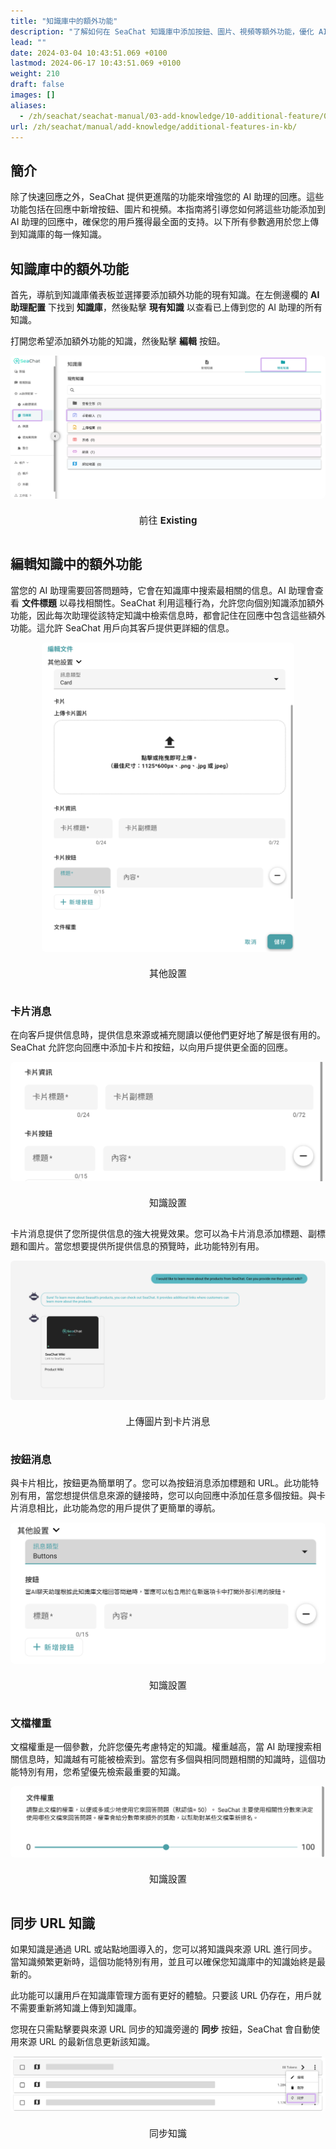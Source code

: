 ```yaml
---
title: "知識庫中的額外功能"
description: "了解如何在 SeaChat 知識庫中添加按鈕、圖片、視頻等額外功能，優化 AI 助理回應，並同步最新知識以提供精準支持。"
lead: ""
date: 2024-03-04 10:43:51.069 +0100
lastmod: 2024-06-17 10:43:51.069 +0100
weight: 210
draft: false
images: []
aliases:
  - /zh/seachat/seachat-manual/03-add-knowledge/10-additional-feature/01-additional-features-in-kb
url: /zh/seachat/manual/add-knowledge/additional-features-in-kb/
---
```


## 簡介

除了快速回應之外，SeaChat 提供更進階的功能來增強您的 AI 助理的回應。這些功能包括在回應中新增按鈕、圖片和視頻。本指南將引導您如何將這些功能添加到 AI 助理的回應中，確保您的用戶獲得最全面的支持。以下所有參數適用於您上傳到知識庫的每一條知識。

## 知識庫中的額外功能

首先，導航到知識庫儀表板並選擇要添加額外功能的現有知識。在左側邊欄的 **AI助理配置** 下找到 **知識庫**，然後點擊 **現有知識** 以查看已上傳到您的 AI 助理的所有知識。

打開您希望添加額外功能的知識，然後點擊 **編輯** 按鈕。

<div id="additional-setting-ui" style="display: flex; flex-direction: column; align-items: center;">
<div style="width: 100%; text-align: center; display: flex; flex-direction: column; align-items: center; justify-item: center">
    <a href="/images/seachat/zh/knowledge-advanced-features/knowledge-additional-features/kb-dashboard.png" target="_blank">
    <img width="100%" style="border-radius: 0.4rem; cursor: zoom-in;" src="/images/seachat/zh/knowledge-advanced-features/knowledge-additional-features/kb-dashboard.png" alt="image showcasing how to write an agent description">
    </a>
</div>
    <p style="margin-top: 20px; font-size: 15px">前往 <strong>Existing</strong></p>
</div>

## 編輯知識中的額外功能

當您的 AI 助理需要回答問題時，它會在知識庫中搜索最相關的信息。AI 助理會查看 **文件標題** 以尋找相關性。SeaChat 利用這種行為，允許您向個別知識添加額外功能，因此每次助理從該特定知識中檢索信息時，都會記住在回應中包含這些額外功能。這允許 SeaChat 用戶向其客戶提供更詳細的信息。

<div id="additional-setting-ui" style="display: flex; flex-direction: column; align-items: center;">
<div style="width: 100%; text-align: center; display: flex; flex-direction: column; align-items: center; justify-item: center">
    <a href="/images/seachat/zh/knowledge-advanced-features/knowledge-additional-features/additional-settings.png" target="_blank">
    <img width="80%" style="border-radius: 0.4rem; cursor: zoom-in;" src="/images/seachat/zh/knowledge-advanced-features/knowledge-additional-features/additional-settings.png" alt="image showcasing how to write an agent description">
    </a>
</div>
    <p style="margin-top: 20px; font-size: 15px">其他設置</p>
</div>

### 卡片消息

在向客戶提供信息時，提供信息來源或補充閱讀以便他們更好地了解是很有用的。SeaChat 允許您向回應中添加卡片和按鈕，以向用戶提供更全面的回應。

<div id="additional-setting-ui" style="display: flex; flex-direction: column; align-items: center;">
<div style="width: 100%; text-align: center; display: flex; flex-direction: column; align-items: center; justify-item: center">
    <a href="/images/seachat/zh/knowledge-advanced-features/knowledge-additional-features/card-info.png" target="_blank">
    <img width="100%" style="border-radius: 0.4rem; cursor: zoom-in;" src="/images/seachat/zh/knowledge-advanced-features/knowledge-additional-features/card-info.png" alt="image showcasing how to write an agent description">
    </a>
</div>
    <p style="margin-top: 20px; font-size: 15px">知識設置</p>
</div>

卡片消息提供了您所提供信息的強大視覺效果。您可以為卡片消息添加標題、副標題和圖片。當您想要提供所提供信息的預覽時，此功能特別有用。

<div id="additional-setting-ui" style="display: flex; flex-direction: column; align-items: center;">
<div style="width: 100%; text-align: center; display: flex; flex-direction: column; align-items: center; justify-item: center">
    <a href="/images/seachat/zh/knowledge-advanced-features/knowledge-additional-features/card-msg.png" target="_blank">
    <img width="100%" style="border-radius: 0.4rem; cursor: zoom-in;" src="/images/seachat/zh/knowledge-advanced-features/knowledge-additional-features/card-msg.png" alt="image showcasing how to write an agent description">
    </a>
</div>
    <p style="margin-top: 20px; font-size: 15px">上傳圖片到卡片消息</p>
</div>

### 按鈕消息

與卡片相比，按鈕更為簡單明了。您可以為按鈕消息添加標題和 URL。此功能特別有用，當您想提供信息來源的鏈接時，您可以向回應中添加任意多個按鈕。與卡片消息相比，此功能為您的用戶提供了更簡單的導航。

<div id="additional-setting-ui" style="display: flex; flex-direction: column; align-items: center;">
<div style="width: 100%; text-align: center; display: flex; flex-direction: column; align-items: center; justify-item: center">
    <a href="/images/seachat/zh/knowledge-advanced-features/knowledge-additional-features/btn-msg.png" target="_blank">
    <img width="100%" style="border-radius: 0.4rem; cursor: zoom-in;" src="/images/seachat/zh/knowledge-advanced-features/knowledge-additional-features/btn-msg.png" alt="image showcasing how to write an agent description">
    </a>
</div>
    <p style="margin-top: 20px; font-size: 15px">知識設置</p>
</div>

### 文檔權重

文檔權重是一個參數，允許您優先考慮特定的知識。權重越高，當 AI 助理搜索相關信息時，知識越有可能被檢索到。當您有多個與相同問題相關的知識時，這個功能特別有用，您希望優先檢索最重要的知識。

<div id="additional-setting-ui" style="display: flex; flex-direction: column; align-items: center;">
<div style="width: 100%; text-align: center; display: flex; flex-direction: column; align-items: center; justify-item: center">
    <a href="/images/seachat/zh/knowledge-advanced-features/knowledge-additional-features/doc-weight.png" target="_blank">
    <img width="100%" style="border-radius: 0.4rem; cursor: zoom-in;" src="/images/seachat/zh/knowledge-advanced-features/knowledge-additional-features/doc-weight.png" alt="image showcasing how to write an agent description">
    </a>
</div>
    <p style="margin-top: 20px; font-size: 15px">知識設置</p>
</div>

## 同步 URL 知識

如果知識是通過 URL 或站點地圖導入的，您可以將知識與來源 URL 進行同步。當知識頻繁更新時，這個功能特別有用，並且可以確保您知識庫中的知識始終是最新的。

此功能可以讓用戶在知識庫管理方面有更好的體驗。只要該 URL 仍存在，用戶就不需要重新將知識上傳到知識庫。

您現在只需點擊要與來源 URL 同步的知識旁邊的 **同步** 按鈕，SeaChat 會自動使用來源 URL 的最新信息更新該知識。

<div id="additional-setting-ui" style="display: flex; flex-direction: column; align-items: center;">
<div style="width: 100%; text-align: center; display: flex; flex-direction: column; align-items: center; justify-item: center">
    <a href="/images/seachat/zh/knowledge-advanced-features/knowledge-additional-features/sync-button.png" target="_blank">
    <img width="100%" style="border-radius: 0.4rem; cursor: zoom-in;" src="/images/seachat/zh/knowledge-advanced-features/knowledge-additional-features/sync-button.png" alt="同步知識按鈕">
    </a>
</div>
    <p style="margin-top: 20px; font-size: 15px">同步知識</p>
</div>